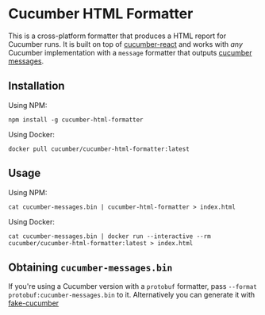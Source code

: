 # Cucumber HTML Formatter

This is a cross-platform formatter that produces a HTML report for Cucumber runs.
It is built on top of [cucumber-react](../cucumber-react/javascript) and works with *any* 
Cucumber implementation with a `message` formatter that outputs [cucumber messages](../cucumber-messages).

## Installation

Using NPM:

    npm install -g cucumber-html-formatter

Using Docker:

    docker pull cucumber/cucumber-html-formatter:latest
    
## Usage

Using NPM:

    cat cucumber-messages.bin | cucumber-html-formatter > index.html

Using Docker:

    cat cucumber-messages.bin | docker run --interactive --rm cucumber/cucumber-html-formatter:latest > index.html

## Obtaining `cucumber-messages.bin`

If you're using a Cucumber version with a `protobuf` formatter, pass `--format protobuf:cucumber-messages.bin` to it.
Alternatively you can generate it with [fake-cucumber](../fake-cucumber)
